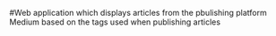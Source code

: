 #Web application which displays articles from the pbulishing platform Medium based on the tags used when publishing articles

